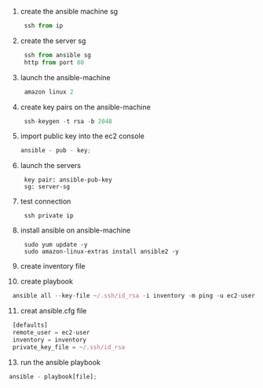 1. create the ansible machine sg

   ```jsx
    ssh from ip
   ```

2. create the server sg

   ```jsx
    ssh from ansible sg
    http from port 80
   ```

3. launch the ansible-machine

   ```jsx
    amazon linux 2
   ```

4. create key pairs on the ansible-machine

   ```jsx
    ssh-keygen -t rsa -b 2048
   ```

5. import public key into the ec2 console

   ```jsx
   ansible - pub - key;
   ```

6. launch the servers

   ```
    key pair: ansible-pub-key
    sg: server-sg
   ```

7. test connection

   ```
    ssh private ip
   ```

8. install ansible on ansible-machine

   ```
    sudo yum update -y
    sudo amazon-linux-extras install ansible2 -y
   ```

9. create inventory file

10. create playbook

```jsx
 ansible all --key-file ~/.ssh/id_rsa -i inventory -m ping -u ec2-user
```

11. creat ansible.cfg file

```jsx
 [defaults]
 remote_user = ec2-user
 inventory = inventory
 private_key_file = ~/.ssh/id_rsa
```

13. run the ansible playbook

```jsx
ansible - playbook[file];
```
